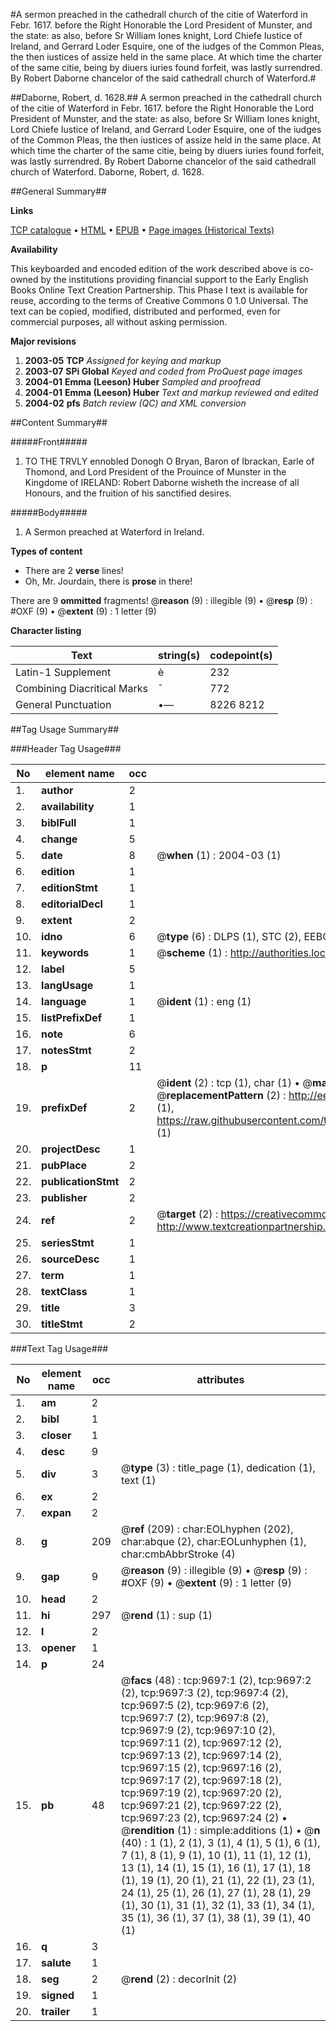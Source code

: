#A sermon preached in the cathedrall church of the citie of Waterford in Febr. 1617. before the Right Honorable the Lord President of Munster, and the state: as also, before Sr William Iones knight, Lord Chiefe Iustice of Ireland, and Gerrard Loder Esquire, one of the iudges of the Common Pleas, the then iustices of assize held in the same place. At which time the charter of the same citie, being by diuers iuries found forfeit, was lastly surrendred. By Robert Daborne chancelor of the said cathedrall church of Waterford.#

##Daborne, Robert, d. 1628.##
A sermon preached in the cathedrall church of the citie of Waterford in Febr. 1617. before the Right Honorable the Lord President of Munster, and the state: as also, before Sr William Iones knight, Lord Chiefe Iustice of Ireland, and Gerrard Loder Esquire, one of the iudges of the Common Pleas, the then iustices of assize held in the same place. At which time the charter of the same citie, being by diuers iuries found forfeit, was lastly surrendred. By Robert Daborne chancelor of the said cathedrall church of Waterford.
Daborne, Robert, d. 1628.

##General Summary##

**Links**

[TCP catalogue](http://www.ota.ox.ac.uk/tcp/)  • 
[HTML](http://tei.it.ox.ac.uk/tcp/Texts-HTML/free/A19/A19756.html)  • 
[EPUB](http://tei.it.ox.ac.uk/tcp/Texts-EPUB/free/A19/A19756.epub) • 
[Page images (Historical Texts)](https://data.historicaltexts.jisc.ac.uk/view?pubId=eebo-99844850e&pageId=eebo-99844850e-9697-1)

**Availability**

This keyboarded and encoded edition of the
	       work described above is co-owned by the institutions
	       providing financial support to the Early English Books
	       Online Text Creation Partnership. This Phase I text is
	       available for reuse, according to the terms of Creative
	       Commons 0 1.0 Universal. The text can be copied,
	       modified, distributed and performed, even for
	       commercial purposes, all without asking permission.

**Major revisions**

1. __2003-05__ __TCP__ *Assigned for keying and markup*
1. __2003-07__ __SPi Global__ *Keyed and coded from ProQuest page images*
1. __2004-01__ __Emma (Leeson) Huber__ *Sampled and proofread*
1. __2004-01__ __Emma (Leeson) Huber__ *Text and markup reviewed and edited*
1. __2004-02__ __pfs__ *Batch review (QC) and XML conversion*

##Content Summary##

#####Front#####

1. TO THE TRVLY ennobled Donogh O Bryan, Baron of Ibrackan, Earle of Thomond, and Lord President of the Prouince of Munster in the Kingdome of IRELAND: Robert Daborne wisheth the increase of all Honours, and the fruition of his sanctified desires.

#####Body#####

1. A Sermon preached at
Waterford in Ireland.

**Types of content**

  * There are 2 **verse** lines!
  * Oh, Mr. Jourdain, there is **prose** in there!

There are 9 **ommitted** fragments! 
 @__reason__ (9) : illegible (9)  •  @__resp__ (9) : #OXF (9)  •  @__extent__ (9) : 1 letter (9)

**Character listing**


|Text|string(s)|codepoint(s)|
|---|---|---|
|Latin-1 Supplement|è|232|
|Combining             Diacritical Marks|̄|772|
|General Punctuation|•—|8226 8212|

##Tag Usage Summary##

###Header Tag Usage###

|No|element name|occ|attributes|
|---|---|---|---|
|1.|__author__|2||
|2.|__availability__|1||
|3.|__biblFull__|1||
|4.|__change__|5||
|5.|__date__|8| @__when__ (1) : 2004-03 (1)|
|6.|__edition__|1||
|7.|__editionStmt__|1||
|8.|__editorialDecl__|1||
|9.|__extent__|2||
|10.|__idno__|6| @__type__ (6) : DLPS (1), STC (2), EEBO-CITATION (1), PROQUEST (1), VID (1)|
|11.|__keywords__|1| @__scheme__ (1) : http://authorities.loc.gov/ (1)|
|12.|__label__|5||
|13.|__langUsage__|1||
|14.|__language__|1| @__ident__ (1) : eng (1)|
|15.|__listPrefixDef__|1||
|16.|__note__|6||
|17.|__notesStmt__|2||
|18.|__p__|11||
|19.|__prefixDef__|2| @__ident__ (2) : tcp (1), char (1)  •  @__matchPattern__ (2) : ([0-9\-]+):([0-9IVX]+) (1), (.+) (1)  •  @__replacementPattern__ (2) : http://eebo.chadwyck.com/downloadtiff?vid=$1&page=$2 (1), https://raw.githubusercontent.com/textcreationpartnership/Texts/master/tcpchars.xml#$1 (1)|
|20.|__projectDesc__|1||
|21.|__pubPlace__|2||
|22.|__publicationStmt__|2||
|23.|__publisher__|2||
|24.|__ref__|2| @__target__ (2) : https://creativecommons.org/publicdomain/zero/1.0/ (1), http://www.textcreationpartnership.org/docs/. (1)|
|25.|__seriesStmt__|1||
|26.|__sourceDesc__|1||
|27.|__term__|1||
|28.|__textClass__|1||
|29.|__title__|3||
|30.|__titleStmt__|2||


###Text Tag Usage###

|No|element name|occ|attributes|
|---|---|---|---|
|1.|__am__|2||
|2.|__bibl__|1||
|3.|__closer__|1||
|4.|__desc__|9||
|5.|__div__|3| @__type__ (3) : title_page (1), dedication (1), text (1)|
|6.|__ex__|2||
|7.|__expan__|2||
|8.|__g__|209| @__ref__ (209) : char:EOLhyphen (202), char:abque (2), char:EOLunhyphen (1), char:cmbAbbrStroke (4)|
|9.|__gap__|9| @__reason__ (9) : illegible (9)  •  @__resp__ (9) : #OXF (9)  •  @__extent__ (9) : 1 letter (9)|
|10.|__head__|2||
|11.|__hi__|297| @__rend__ (1) : sup (1)|
|12.|__l__|2||
|13.|__opener__|1||
|14.|__p__|24||
|15.|__pb__|48| @__facs__ (48) : tcp:9697:1 (2), tcp:9697:2 (2), tcp:9697:3 (2), tcp:9697:4 (2), tcp:9697:5 (2), tcp:9697:6 (2), tcp:9697:7 (2), tcp:9697:8 (2), tcp:9697:9 (2), tcp:9697:10 (2), tcp:9697:11 (2), tcp:9697:12 (2), tcp:9697:13 (2), tcp:9697:14 (2), tcp:9697:15 (2), tcp:9697:16 (2), tcp:9697:17 (2), tcp:9697:18 (2), tcp:9697:19 (2), tcp:9697:20 (2), tcp:9697:21 (2), tcp:9697:22 (2), tcp:9697:23 (2), tcp:9697:24 (2)  •  @__rendition__ (1) : simple:additions (1)  •  @__n__ (40) : 1 (1), 2 (1), 3 (1), 4 (1), 5 (1), 6 (1), 7 (1), 8 (1), 9 (1), 10 (1), 11 (1), 12 (1), 13 (1), 14 (1), 15 (1), 16 (1), 17 (1), 18 (1), 19 (1), 20 (1), 21 (1), 22 (1), 23 (1), 24 (1), 25 (1), 26 (1), 27 (1), 28 (1), 29 (1), 30 (1), 31 (1), 32 (1), 33 (1), 34 (1), 35 (1), 36 (1), 37 (1), 38 (1), 39 (1), 40 (1)|
|16.|__q__|3||
|17.|__salute__|1||
|18.|__seg__|2| @__rend__ (2) : decorInit (2)|
|19.|__signed__|1||
|20.|__trailer__|1||
